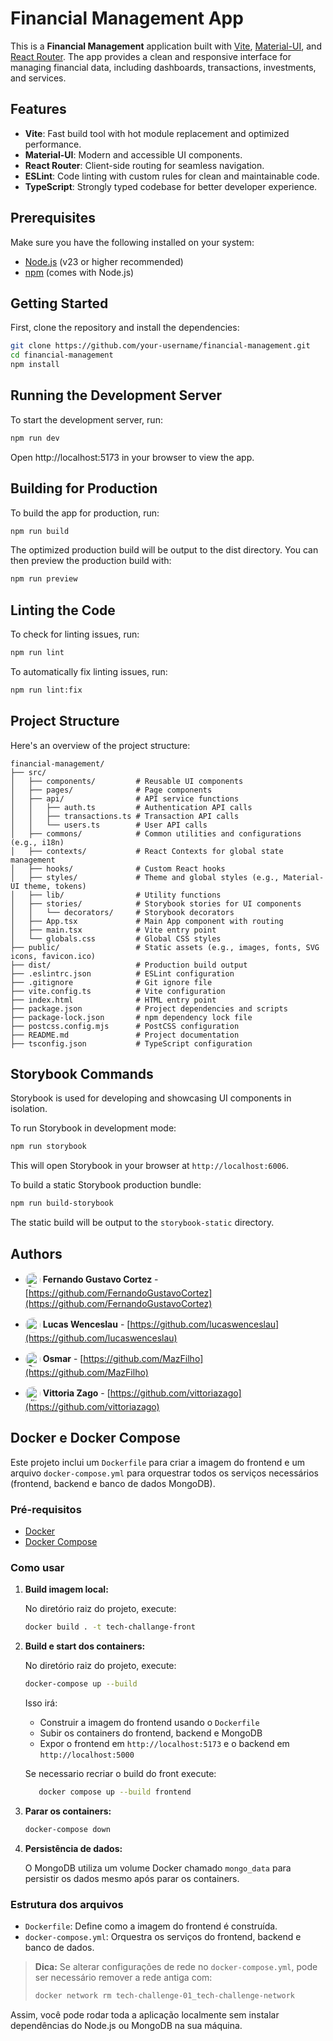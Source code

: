 # Financial Management App

This is a **Financial Management** application built with [Vite](https://vitejs.dev), [Material-UI](https://mui.com/), and [React Router](https://reactrouter.com/). The app provides a clean and responsive interface for managing financial data, including dashboards, transactions, investments, and services.

## Features

- **Vite**: Fast build tool with hot module replacement and optimized performance.
- **Material-UI**: Modern and accessible UI components.
- **React Router**: Client-side routing for seamless navigation.
- **ESLint**: Code linting with custom rules for clean and maintainable code.
- **TypeScript**: Strongly typed codebase for better developer experience.

## Prerequisites

Make sure you have the following installed on your system:

- [Node.js](https://nodejs.org/) (v23 or higher recommended)
- [npm](https://www.npmjs.com/) (comes with Node.js)

## Getting Started

First, clone the repository and install the dependencies:

```bash
git clone https://github.com/your-username/financial-management.git
cd financial-management
npm install
```

## Running the Development Server

To start the development server, run:

```bash
npm run dev
```
Open http://localhost:5173 in your browser to view the app.

## Building for Production
To build the app for production, run:

```bash
npm run build
```
The optimized production build will be output to the dist directory. You can then preview the production build with:

```bash
npm run preview
```
## Linting the Code
To check for linting issues, run:

```bash
npm run lint
```
To automatically fix linting issues, run:

```bash
npm run lint:fix
```
## Project Structure

Here's an overview of the project structure:

```
financial-management/
├── src/
│   ├── components/         # Reusable UI components
│   ├── pages/              # Page components
│   ├── api/                # API service functions
│   │   ├── auth.ts         # Authentication API calls
│   │   ├── transactions.ts # Transaction API calls
│   │   └── users.ts        # User API calls
│   ├── commons/            # Common utilities and configurations (e.g., i18n)
│   ├── contexts/           # React Contexts for global state management
│   ├── hooks/              # Custom React hooks
│   ├── styles/             # Theme and global styles (e.g., Material-UI theme, tokens)
│   ├── lib/                # Utility functions
│   ├── stories/            # Storybook stories for UI components
│   │   └── decorators/     # Storybook decorators
│   ├── App.tsx             # Main App component with routing
│   ├── main.tsx            # Vite entry point
│   └── globals.css         # Global CSS styles
├── public/                 # Static assets (e.g., images, fonts, SVG icons, favicon.ico)
├── dist/                   # Production build output
├── .eslintrc.json          # ESLint configuration
├── .gitignore              # Git ignore file
├── vite.config.ts          # Vite configuration
├── index.html              # HTML entry point
├── package.json            # Project dependencies and scripts
├── package-lock.json       # npm dependency lock file
├── postcss.config.mjs      # PostCSS configuration
├── README.md               # Project documentation
├── tsconfig.json           # TypeScript configuration
```

## Storybook Commands

Storybook is used for developing and showcasing UI components in isolation.

To run Storybook in development mode:

```bash
npm run storybook
```

This will open Storybook in your browser at `http://localhost:6006`.

To build a static Storybook production bundle:

```bash
npm run build-storybook
```

The static build will be output to the `storybook-static` directory.

## Authors

- <img src="https://avatars.githubusercontent.com/u/132622525?v=4" width="24" height="24" alt="Fernando Gustavo Cortez" style="border-radius: 50%; vertical-align: middle;"> **Fernando Gustavo Cortez** - [https://github.com/FernandoGustavoCortez](https://github.com/FernandoGustavoCortez)

- <img src="https://avatars.githubusercontent.com/u/37480857?v=4" width="24" height="24" alt="Lucas Wenceslau" style="border-radius: 50%; vertical-align: middle;"> **Lucas Wenceslau** - [https://github.com/lucaswenceslau](https://github.com/lucaswenceslau)

- <img src="https://avatars.githubusercontent.com/u/71905861?v=4" width="24" height="24" alt="Osmar" style="border-radius: 50%; vertical-align: middle;"> **Osmar** - [https://github.com/MazFilho](https://github.com/MazFilho)

- <img src="https://avatars.githubusercontent.com/u/13469487?v=4" width="24" height="24" alt="Vittoria Zago" style="border-radius: 50%; vertical-align: middle;"> **Vittoria Zago** - [https://github.com/vittoriazago](https://github.com/vittoriazago)

## Docker e Docker Compose

Este projeto inclui um `Dockerfile` para criar a imagem do frontend e um arquivo `docker-compose.yml` para orquestrar todos os serviços necessários (frontend, backend e banco de dados MongoDB).

### Pré-requisitos

- [Docker](https://www.docker.com/get-started)
- [Docker Compose](https://docs.docker.com/compose/)

### Como usar

1. **Build imagem local:**

   No diretório raiz do projeto, execute:

   ```bash
   docker build . -t tech-challange-front
   ```


1. **Build e start dos containers:**

   No diretório raiz do projeto, execute:

   ```bash
   docker-compose up --build
   ```

   Isso irá:
   - Construir a imagem do frontend usando o `Dockerfile`
   - Subir os containers do frontend, backend e MongoDB
   - Expor o frontend em `http://localhost:5173` e o backend em `http://localhost:5000`

   Se necessario recriar o build do front execute:

   ```bash
      docker compose up --build frontend
   ```

2. **Parar os containers:**

   ```bash
   docker-compose down
   ```

3. **Persistência de dados:**

   O MongoDB utiliza um volume Docker chamado `mongo_data` para persistir os dados mesmo após parar os containers.

### Estrutura dos arquivos

- `Dockerfile`: Define como a imagem do frontend é construída.
- `docker-compose.yml`: Orquestra os serviços do frontend, backend e banco de dados.

> **Dica:** Se alterar configurações de rede no `docker-compose.yml`, pode ser necessário remover a rede antiga com:
> ```bash
> docker network rm tech-challenge-01_tech-challenge-network
> ```

Assim, você pode rodar toda a aplicação localmente sem instalar dependências do Node.js ou MongoDB na sua máquina.

